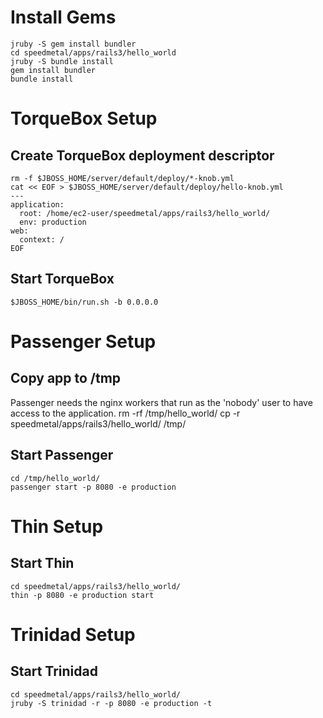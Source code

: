 # Install Gems
    jruby -S gem install bundler
    cd speedmetal/apps/rails3/hello_world
    jruby -S bundle install
    gem install bundler
    bundle install


# TorqueBox Setup

## Create TorqueBox deployment descriptor
    rm -f $JBOSS_HOME/server/default/deploy/*-knob.yml
    cat << EOF > $JBOSS_HOME/server/default/deploy/hello-knob.yml
    ---
    application:
      root: /home/ec2-user/speedmetal/apps/rails3/hello_world/
      env: production
    web:
      context: /
    EOF
## Start TorqueBox
    $JBOSS_HOME/bin/run.sh -b 0.0.0.0


# Passenger Setup

## Copy app to /tmp
Passenger needs the nginx workers that run as the 'nobody' user
to have access to the application.
    rm -rf /tmp/hello_world/
    cp -r speedmetal/apps/rails3/hello_world/ /tmp/

## Start Passenger
    cd /tmp/hello_world/
    passenger start -p 8080 -e production


# Thin Setup

## Start Thin
    cd speedmetal/apps/rails3/hello_world/
    thin -p 8080 -e production start


# Trinidad Setup

## Start Trinidad
    cd speedmetal/apps/rails3/hello_world/
    jruby -S trinidad -r -p 8080 -e production -t
